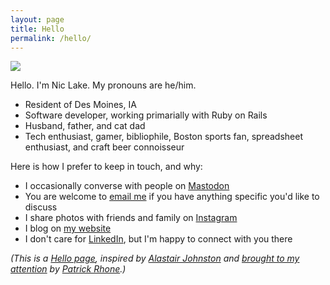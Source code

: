 ```yaml
---
layout: page
title: Hello
permalink: /hello/
---
```


<img class="about-me-photo" src="https://i.imgur.com/cpCOxpe.jpg" />

Hello. I'm Nic Lake. My pronouns are he/him.

- Resident of Des Moines, IA
- Software developer, working primarially with Ruby on Rails
- Husband, father, and cat dad
- Tech enthusiast, gamer, bibliophile, Boston sports fan, spreadsheet enthusiast, and craft beer connoisseur

Here is how I prefer to keep in touch, and why:

- I occasionally converse with people on <a rel="me" href="https://mastodon.social/@niclake">Mastodon</a>
- You are welcome to [email me](mailto:niclake13@gmail.com) if you have anything specific you'd like to discuss
- I share photos with friends and family on [Instagram](http://instagram.com/niclake)
- I blog on [my website](https://niclake.me)
- I don't care for [LinkedIn](https://www.linkedin.com/in/niclake/), but I'm happy to connect with you there

*(This is a [Hello page](https://alastairjohnston.com/introducing-hello-pages/), inspired by [Alastair Johnston](https://alastairjohnston.com) and [brought to my attention](https://www.patrickrhone.net/11911-2/) by [Patrick Rhone](https://www.patrickrhone.net).)*